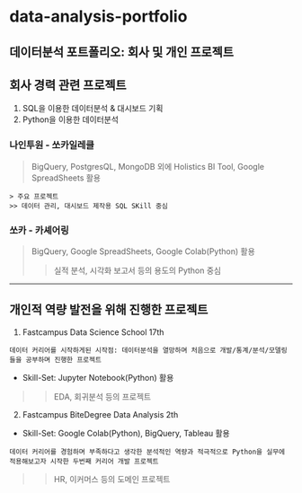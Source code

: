 # data-analysis-portfolio
데이터분석 포트폴리오: 회사 및 개인 프로젝트
---
## 회사 경력 관련 프로젝트
1. SQL을 이용한 데이터분석 & 대시보드 기획
2. Python을 이용한 데이터분석

### 나인투원 - 쏘카일레클
> BigQuery, PostgresQL, MongoDB 외에 Holistics BI Tool, Google SpreadSheets 활용
```
> 주요 프로젝트
>> 데이터 관리, 대시보드 제작용 SQL SKill 중심
```

### 쏘카 - 카셰어링
> BigQuery, Google SpreadSheets, Google Colab(Python) 활용
>> 실적 분석, 시각화 보고서 등의 용도의 Python 중심
---

## 개인적 역량 발전을 위해 진행한 프로젝트
1. Fastcampus Data Science School 17th
```
데이터 커리어를 시작하게된 시작점: 데이터분석을 열망하며 처음으로 개발/통계/분석/모델링 들을 공부하며 진행한 프로젝트
```
- Skill-Set: Jupyter Notebook(Python) 활용   
>> EDA, 회귀분석 등의 프로젝트

2. Fastcampus BiteDegree Data Analysis 2th
- Skill-Set: Google Colab(Python), BigQuery, Tableau 활용
```
데이터 커리어를 경험하며 부족하다고 생각한 분석적인 역량과 적극적으로 Python을 실무에 적용해보고자 시작한 두번째 커리어 개발 프로젝트
```
>> HR, 이커머스 등의 도메인 프로젝트

